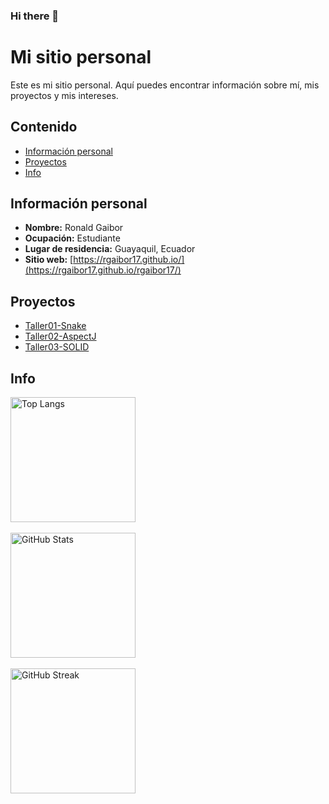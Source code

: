 ### Hi there 👋

# Mi sitio personal
Este es mi sitio personal. Aquí puedes encontrar información sobre mí, mis
proyectos y mis intereses.
## Contenido
* [Información personal](#información-personal)
* [Proyectos](#proyectos)
* [Info](#info)
## Información personal
* **Nombre:** Ronald Gaibor
* **Ocupación:** Estudiante
* **Lugar de residencia:** Guayaquil, Ecuador
* **Sitio web:** [https://rgaibor17.github.io/](https://rgaibor17.github.io/rgaibor17/)
## Proyectos
* [Taller01-Snake](https://github.com/rgaibor17/Taller01-Snake)
* [Taller02-AspectJ](https://github.com/rgaibor17/Taller02-AspectJ)
* [Taller03-SOLID](https://github.com/jsbaidal/Taller03-SOLID)
## Info
<div align="left">
  <a href="https://github.com/rgaibor17/github-readme-stats">
    <img height=200 align="center" src="https://github-readme-stats.vercel.app/api/top-langs/?username=rgaibor17&theme=merko&layout=donut" alt="Top Langs"/>
  </a>
</div>
</br>
<div align="left">
  <a href="https://github.com/rgaibor17/github-readme-stats">
    <img height=200 align="center" src="https://github-readme-stats.vercel.app/api?username=rgaibor17&theme=merko" alt="GitHub Stats"/>
  </a>
</div>
</br>
<div align="left">
  <a href="https://git.io/streak-stats">
    <img height=200 align="center" src="https://streak-stats.demolab.com/?user=rgaibor17&theme=merko" alt="GitHub Streak"/>
  </a>
</div>

<!--
**rgaibor17/rgaibor17** is a ✨ _special_ ✨ repository because its `README.md` (this file) appears on your GitHub profile.

Here are some ideas to get you started:

- 🔭 I’m currently working on ...
- 🌱 I’m currently learning ...
- 👯 I’m looking to collaborate on ...
- 🤔 I’m looking for help with ...
- 💬 Ask me about ...
- 📫 How to reach me: ...
- 😄 Pronouns: ...
- ⚡ Fun fact: ...
-->
